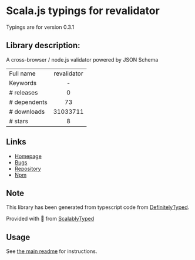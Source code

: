 
# Scala.js typings for revalidator

Typings are for version 0.3.1

## Library description:
A cross-browser / node.js validator powered by JSON Schema

|                    |                 |
| ------------------ | :-------------: |
| Full name          | revalidator |
| Keywords           | - |
| # releases         | 0 |
| # dependents       | 73 |
| # downloads        | 31033711 |
| # stars            | 8 |

## Links
- [Homepage](https://github.com/flatiron/revalidator)
- [Bugs](https://github.com/flatiron/revalidator/issues)
- [Repository](https://github.com/flatiron/revalidator)
- [Npm](https://www.npmjs.com/package/revalidator)
    


## Note
This library has been generated from typescript code from [DefinitelyTyped](https://definitelytyped.org).

Provided with :purple_heart: from [ScalablyTyped](https://github.com/oyvindberg/ScalablyTyped)

## Usage
See [the main readme](../../readme.md) for instructions.


